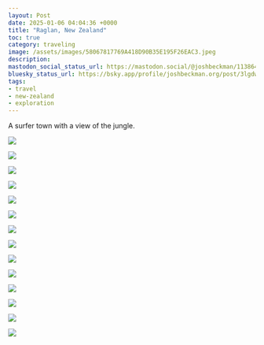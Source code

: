 ```yaml
---
layout: Post
date: 2025-01-06 04:04:36 +0000
title: "Raglan, New Zealand"
toc: true
category: traveling
image: /assets/images/58067817769A418D90B35E195F26EAC3.jpeg
description: 
mastodon_social_status_url: https://mastodon.social/@joshbeckman/113864713110307720
bluesky_status_url: https://bsky.app/profile/joshbeckman.org/post/3lgdwskhhgs2k
tags: 
- travel
- new-zealand
- exploration
---
```


A surfer town with a view of the jungle.

![](/assets/images/C581C56E92EE406189E269E37E35366C.jpeg)

![](/assets/images/A83348D66DBF4C25BA71B6D55F4865DB.jpeg)

![](/assets/images/6A0FF623F1434C80BC67C5873C12A990.jpeg)

![](/assets/images/93260410337F41769C8FC05719D393E0.jpeg)

![](/assets/images/1F9B66169CAB4D8F848AB8EB42A925A7.jpeg)

![](/assets/images/A2D661FD83B645DD90BD0D9957007B37.jpeg)

![](/assets/images/8AAFFBBFE1EF432D9F0A03BC38065E9E.jpeg)

![](/assets/images/58067817769A418D90B35E195F26EAC3.jpeg)

![](/assets/images/ED7907F0CCDF490BA2839482E804BE99.jpeg)

![](/assets/images/7BFAC76222104AEAA1AED63B06E2CEC7.jpeg)

![](/assets/images/C7CCE28B119241CC99CDFA7784C09B9D.jpeg)

![](/assets/images/E6206B16282D4881B4BFFFC6CBC0CF14.jpeg)

![](/assets/images/D37264E42EB64E2886ADE37B19408A99.jpeg)

![](/assets/images/81F22DC1D08F464ABD86E933DD7ED1EB.jpeg)

